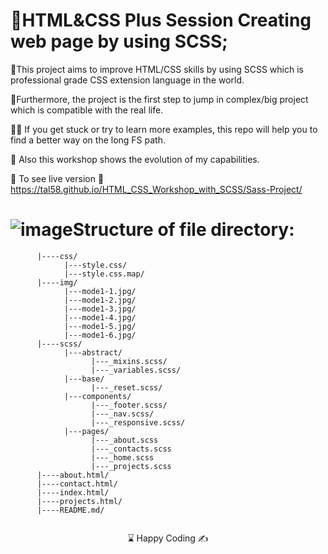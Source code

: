 # 🌄HTML&CSS Plus Session Creating web page by using SCSS;

🌲This project aims to improve HTML/CSS skills by using SCSS which is professional grade CSS extension language in the world.

🐜Furthermore, the project is the first step to jump in complex/big project which is compatible with the real life.

👨‍💻 If you get stuck or try to learn more examples, this repo will help you to find a better way on the long FS path.

🔗 Also this workshop shows the evolution of my capabilities.

🔗 To see live version 🎯https://tal58.github.io/HTML_CSS_Workshop_with_SCSS/Sass-Project/

#  ![image](https://user-images.githubusercontent.com/107097793/188270568-fc338145-c8d2-40a8-b1b6-5c47e71d81d4.png)Structure of file directory:

```
      |----css/
            |---style.css/
            |---style.css.map/
      |----img/
            |---mode1-1.jpg/
            |---mode1-2.jpg/
            |---mode1-3.jpg/
            |---mode1-4.jpg/
            |---mode1-5.jpg/
            |---mode1-6.jpg/
      |----scss/
            |---abstract/
                  |---_mixins.scss/
                  |---_variables.scss/
            |---base/
                  |---_reset.scss/
            |---components/
                  |---_footer.scss/      
                  |---_nav.scss/      
                  |---_responsive.scss/   
            |---pages/
                  |---_about.scss   
                  |---_contacts.scss   
                  |---_home.scss   
                  |---_projects.scss   
      |----about.html/
      |----contact.html/
      |----index.html/
      |----projects.html/
      |----README.md/
 
```
<center> ⌛ Happy Coding  ✍ </center>

